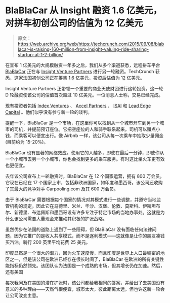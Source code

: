# BlaBlaCar 从 Insight 融资 1.6 亿美元，对拼车初创公司的估值为 12 亿美元

> 原文：<https://web.archive.org/web/https://techcrunch.com/2015/09/08/blablacar-is-raising-160-million-from-insight-valuing-ride-sharing-startup-at-1-2-billion/>

在宣布 1 亿美元的大规模融资一年多之后，我们从多个渠道获悉，远程拼车平台 [BlaBlaCar](https://web.archive.org/web/20230320052333/http://www.blablacar.com/) 正在与 [Insight Venture Partners](https://web.archive.org/web/20230320052333/https://www.crunchbase.com/organization/insight-venture-partners) 进行另一轮融资。TechCrunch 获悉，这家法国初创公司正在筹集 1.6 亿美元，投资后估值为 12 亿美元。

Insight Venture Partners 正带领一个重要的商业天使财团进行这轮投资。这一轮 D 轮融资使该公司的估值首次超过 10 亿美元。一位消息人士称，交易已经完成。

现有投资者包括 [Index Ventures](https://web.archive.org/web/20230320052333/http://www.crunchbase.com/organization/index-ventures) 、 [Accel Partners](https://web.archive.org/web/20230320052333/http://www.crunchbase.com/organization/accel-partners) 、 [ISAI](https://web.archive.org/web/20230320052333/http://www.crunchbase.com/organization/isai) 和 [Lead Edge Capital](https://web.archive.org/web/20230320052333/http://www.crunchbase.com/organization/lead-edge-capital) 。他们似乎没有参与新一轮的谈判。

提醒一下，BlaBlaCar 是一个市场，在这里你可以找到从一个城市开车到另一个城市的司机，并提前预订座位。它把空座位的人和骑手联系起来。司机可以赚点小钱，而乘客可以便宜出行。像 Airbnb 一样，该公司从每一次乘车中抽取少量佣金(目前约为 15-20%)。

BlaBlaCar 也有显著的网络效应。使用它的人越多，即使在最后一分钟，即使你从一个小城市去另一个小城市，你也会找到更多的乘车服务。有时这比坐火车更有效也更便宜。

去年该公司宣布上一轮融资时，BlaBlaCar 在 12 个国家运营，拥有 800 万会员。它现在已经在 17 个国家上市，包括非欧洲国家，如印度和墨西哥。该公司还收购了其最大的竞争对手 Carpooling.com 及其 600 万会员。

由于 BlaBlaCar 需要根据每个国家的情况对其模式进行一些调整，并遵守当地监管机构的规定，因此它在马德里、米兰、华沙、汉堡、伦敦、莫斯科、伊斯坦布尔、新德里、布达佩斯和墨西哥设有许多专注于特定市场的当地办事处。这就是为什么该公司需要大量现金来推动其积极的扩张战略。

虽然优步在法国的道路上遇到了一些阻碍，但 BlaBlaCar 没有面临任何法律问题，因为它推广的是收入共享模式，而不是逐利模式——这就像是让你的朋友凑钱买汽油。骑行 200 英里平均花费 25 美元。

印度显然是一个很大的潜力，因为火车速度慢，而且印度是世界上人口最稠密的地区之一，但是该公司在欧洲已经存在很长时间了，BlaBlaCar 在欧洲的所有关键性能指标仍然领先。该团队认为法国是一个成熟的市场，但其增长仍在加速。然后，还有美国

每次我问及在美国的潜在扩张时，该公司都给我相同的答案，并给出了去美国没有意义的多种理由——天然气很便宜，城市太大，彼此距离太远。但也许这新一轮会让公司改变主意。